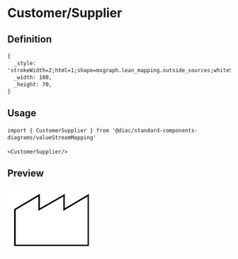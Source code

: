 # Customer/Supplier

## Definition

```
{
  _style: 'strokeWidth=2;html=1;shape=mxgraph.lean_mapping.outside_sources;whiteSpace=wrap;align=center;',
  _width: 100,
  _height: 70,
}
```

## Usage

```
import { CustomerSupplier } from '@diac/standard-components-diagrams/valueStreamMapping'

<CustomerSupplier/>
```

## Preview

<img src="./customer-supplier.png" width="200"/>
